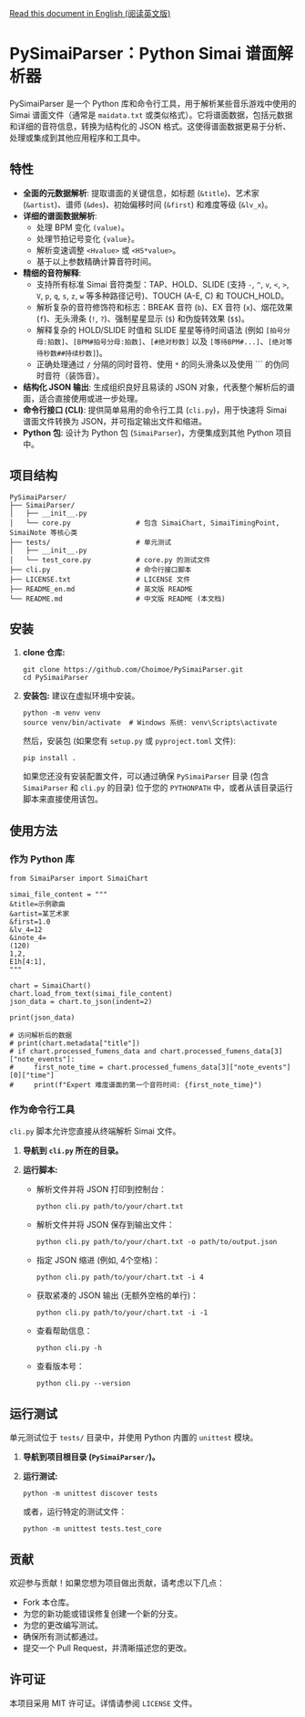 [Read this document in English (阅读英文版)](README.md)

# PySimaiParser：Python Simai 谱面解析器

PySimaiParser 是一个 Python 库和命令行工具，用于解析某些音乐游戏中使用的 Simai 谱面文件（通常是 `maidata.txt` 或类似格式）。它将谱面数据，包括元数据和详细的音符信息，转换为结构化的 JSON 格式。这使得谱面数据更易于分析、处理或集成到其他应用程序和工具中。

## 特性

- **全面的元数据解析**: 提取谱面的关键信息，如标题 (`&title`)、艺术家 (`&artist`)、谱师 (`&des`)、初始偏移时间 (`&first`) 和难度等级 (`&lv_x`)。
- **详细的谱面数据解析**:
  - 处理 BPM 变化 `(value)`。
  - 处理节拍记号变化 `{value}`。
  - 解析变速调整 `<Hvalue>` 或 `<HS*value>`。
  - 基于以上参数精确计算音符时间。
- **精细的音符解释**:
  - 支持所有标准 Simai 音符类型：TAP、HOLD、SLIDE (支持 `-`, `^`, `v`, `<`, `>`, `V`, `p`, `q`, `s`, `z`, `w` 等多种路径记号)、TOUCH (A-E, C) 和 TOUCH_HOLD。
  - 解析复杂的音符修饰符和标志：BREAK 音符 (`b`)、EX 音符 (`x`)、烟花效果 (`f`)、无头滑条 (`!`, `?`)、强制星星显示 (`$`) 和伪旋转效果 (`$$`)。
  - 解释复杂的 HOLD/SLIDE 时值和 SLIDE 星星等待时间语法 (例如 `[拍号分母:拍数]`、`[BPM#拍号分母:拍数]`、`[#绝对秒数]` 以及 `[等待BPM#...]`、`[绝对等待秒数##持续秒数]`)。
  - 正确处理通过 `/` 分隔的同时音符、使用 `*` 的同头滑条以及使用 ``` 的伪同时音符（装饰音）。
- **结构化 JSON 输出**: 生成组织良好且易读的 JSON 对象，代表整个解析后的谱面，适合直接使用或进一步处理。
- **命令行接口 (CLI)**: 提供简单易用的命令行工具 (`cli.py`)，用于快速将 Simai 谱面文件转换为 JSON，并可指定输出文件和缩进。
- **Python 包**: 设计为 Python 包 (`SimaiParser`)，方便集成到其他 Python 项目中。

## 项目结构

```
PySimaiParser/
├── SimaiParser/
│   ├── __init__.py
│   └── core.py                # 包含 SimaiChart, SimaiTimingPoint, SimaiNote 等核心类
├── tests/                     # 单元测试
│   ├── __init__.py
│   └── test_core.py           # core.py 的测试文件
├── cli.py                     # 命令行接口脚本
├── LICENSE.txt                # LICENSE 文件
├── README_en.md               # 英文版 README
└── README.md                  # 中文版 README (本文档)
```

## 安装

1. **clone 仓库:**

   ```
   git clone https://github.com/Choimoe/PySimaiParser.git
   cd PySimaiParser
   ```

2. **安装包:** 建议在虚拟环境中安装。

   ```
   python -m venv venv
   source venv/bin/activate  # Windows 系统: venv\Scripts\activate
   ```

   然后，安装包 (如果您有 `setup.py` 或 `pyproject.toml` 文件):

   ```
   pip install .
   ```

   如果您还没有安装配置文件，可以通过确保 `PySimaiParser` 目录 (包含 `SimaiParser` 和 `cli.py` 的目录) 位于您的 `PYTHONPATH` 中，或者从该目录运行脚本来直接使用该包。

## 使用方法

### 作为 Python 库

```
from SimaiParser import SimaiChart

simai_file_content = """
&title=示例歌曲
&artist=某艺术家
&first=1.0
&lv_4=12
&inote_4=
(120)
1,2,
E1h[4:1],
"""

chart = SimaiChart()
chart.load_from_text(simai_file_content)
json_data = chart.to_json(indent=2)

print(json_data)

# 访问解析后的数据
# print(chart.metadata["title"])
# if chart.processed_fumens_data and chart.processed_fumens_data[3]["note_events"]:
#     first_note_time = chart.processed_fumens_data[3]["note_events"][0]["time"]
#     print(f"Expert 难度谱面的第一个音符时间: {first_note_time}")
```

### 作为命令行工具

`cli.py` 脚本允许您直接从终端解析 Simai 文件。

1. **导航到 `cli.py` 所在的目录。**

2. **运行脚本:**

   - 解析文件并将 JSON 打印到控制台：

     ```
     python cli.py path/to/your/chart.txt
     ```

   - 解析文件并将 JSON 保存到输出文件：

     ```
     python cli.py path/to/your/chart.txt -o path/to/output.json
     ```

   - 指定 JSON 缩进 (例如, 4个空格)：

     ```
     python cli.py path/to/your/chart.txt -i 4
     ```

   - 获取紧凑的 JSON 输出 (无额外空格的单行)：

     ```
     python cli.py path/to/your/chart.txt -i -1
     ```

   - 查看帮助信息：

     ```
     python cli.py -h
     ```

   - 查看版本号：

     ```
     python cli.py --version
     ```

## 运行测试

单元测试位于 `tests/` 目录中，并使用 Python 内置的 `unittest` 模块。

1. **导航到项目根目录 (`PySimaiParser/`)。**

2. **运行测试:**

   ```
   python -m unittest discover tests
   ```

   或者，运行特定的测试文件：

   ```
   python -m unittest tests.test_core
   ```

## 贡献

欢迎参与贡献！如果您想为项目做出贡献，请考虑以下几点：

- Fork 本仓库。
- 为您的新功能或错误修复创建一个新的分支。
- 为您的更改编写测试。
- 确保所有测试都通过。
- 提交一个 Pull Request，并清晰描述您的更改。

## 许可证

本项目采用 MIT 许可证。详情请参阅 `LICENSE` 文件。